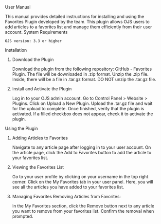 User Manual

This manual provides detailed instructions for installing and using the Favorites Plugin developed by the team. This plugin allows OJS users to add articles to a favorites list and manage them efficiently from their user account.
System Requirements

    OJS version: 3.3 or higher

Installation
1. Download the Plugin

    Download the plugin from the following repository: GitHub - Favorites Plugin.
    The file will be downloaded in .zip format.
    Unzip the .zip file. Inside, there will be a file in .tar.gz format. DO NOT unzip the .tar.gz file.

2. Install and Activate the Plugin

    Log in to your OJS admin account.
    Go to Control Panel > Website > Plugins.
    Click on Upload a New Plugin.
    Upload the .tar.gz file and wait for the upload to complete.
    Once finished, verify that the plugin is activated. If a filled checkbox does not appear, check it to activate the plugin.

Using the Plugin
1. Adding Articles to Favorites

    Navigate to any article page after logging in to your user account.
    On the article page, click the Add to Favorites button to add the article to your favorites list.

2. Viewing the Favorites List

    Go to your user profile by clicking on your username in the top right corner.
    Click on the My Favorites tab in your user panel.
    Here, you will see all the articles you have added to your favorites list.

3. Managing Favorites
Removing Articles from Favorites:

    In the My Favorites section, click the Remove button next to any article you want to remove from your favorites list.
    Confirm the removal when prompted.
